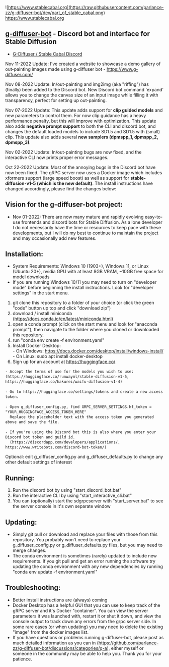 ![https://www.stablecabal.org](https://raw.githubusercontent.com/parlance-zz/g-diffuser-bot/dev/part_of_stable_cabal.png) https://www.stablecabal.org

##  [g-diffuser-bot](https://www.g-diffuser.com) - Discord bot and interface for Stable Diffusion
- [G-Diffuser / Stable Cabal Discord](https://discord.gg/stFy2UPppg)

Nov 11-2022 Update: I've created a website to showcase a demo gallery of out-painting images made using g-diffuser bot - https://www.g-diffuser.com/

Nov 08-2022 Update: In/out-painting and img2img (aka "riffing") has (finally) been added to the Discord bot. New Discord bot command 'expand' allows you to change the canvas size of an input image while filling it with transparency, perfect for setting up out-painting.

Nov 07-2022 Update: This update adds support for **clip guided models** and new parameters to control them. For now clip guidance has a heavy performance penalty, but this will improve with optimization. This update also adds **negative prompt support** to both the CLI and discord bot, and changes the default loaded models to include SD1.5 and SD1.5 with (small) clip. This update also adds several **new samplers (dpmspp_1, dpmspp_2, dpmspp_3)**.

Nov 02-2022 Update: In/out-painting bugs are now fixed, and the interactive CLI now prints proper error messages.

Oct 22-2022 Update: Most of the annoying bugs in the Discord bot have now been fixed. The gRPC server now uses a Docker image which includes xformers support (large speed boost) as well as support for **stable-diffusion-v1-5 (which is the new default)**. The install instructions have changed accordingly, please find the changes below:

## Vision for the g-diffuser-bot project:
 - Nov 01-2022: There are now many mature and rapidly evolving easy-to-use frontends and discord bots for Stable Diffusion. As a lone developer I do not necessarily have the time or resources to keep pace with these developments, but I will do my best to continue to maintain the project and may occasionally add new features.

## Installation:
 - System Requirements: Windows 10 (1903+), Windows 11, or Linux (Ubuntu 20+), nvidia GPU with at least 8GB VRAM, ~10GB free space for model downloads
 - If you are running Windows 10/11 you may need to turn on "developer mode" before beginning the install instructions. Look for "developer settings" in the start menu.
 
 1)  git clone this repository to a folder of your choice (or click the green "code" button up top and click "download zip")
 2)  download / install miniconda (https://docs.conda.io/en/latest/miniconda.html)
 3)  open a conda prompt (click on the start menu and look for "anaconda prompt"), then navigate to the folder where you cloned or downloaded this repository.
 4)  run "conda env create -f environment.yaml"
 5)  Install Docker Desktop:<br/>
         - On Windows: https://docs.docker.com/desktop/install/windows-install/ <br/>
         - On Linux: sudo apt install docker-desktop
 6)  Sign up for an account at https://huggingface.co/
 ```
 - Accept the terms of use for the models you wish to use:
(https://huggingface.co/runwayml/stable-diffusion-v1-5, https://huggingface.co/hakurei/waifu-diffusion-v1-4)

 - Go to https://huggingface.co/settings/tokens and create a new access token.

 - Open g_diffuser_config.py, find GRPC_SERVER_SETTINGS.hf_token = "YOUR_HUGGINGFACE_ACCESS_TOKEN_HERE"
   Replace the placeholder text with the access token you generated above and save the file.

 - If you're using the Discord bot this is also where you enter your Discord bot token and guild id.
   (https://discordapp.com/developers/applications/, https://www.writebots.com/discord-bot-token/)
```
Optional: edit g_diffuser_config.py and g_diffuser_defaults.py to change any other default settings of interest
 
## Running:
 1)  Run the discord bot by using "start_discord_bot.bat"
 2)  Run the interactive CLI by using "start_interactive_cli.bat"
 3)  You can (optionally) start the sdgrpcserver with "start_server.bat" to see the server console in it's own separate window

## Updating:
 - Simply git pull or download and replace your files with those from this repository. You probably won't need to replace your g_diffuser_config.py or g_diffuser_defaults.py files, but you may need to merge changes.
 - The conda environment is sometimes (rarely) updated to include new requirements. If you git pull and get an error running the software try updating the conda environment with any new dependencies by running "conda env update -f environment.yaml"

## Troubleshooting:
 - Better install instructions are (always) coming
 - Docker Desktop has a helpful GUI that you can use to keep track of the gRPC server and it's Docker "container". You can view the server parameters it was launched with, restart it or shut it down, and view the console output to track down any errors from the grpc server side. In some rare cases (or when updating) you may need to delete the existing "image" from the docker images list.
 - If you have questions or problems running g-diffuser-bot, please post as much detailed information as you can in (https://github.com/parlance-zz/g-diffuser-bot/discussions/categories/q-a), either myself or someone in the community may be able to help you. Thank you for your patience.